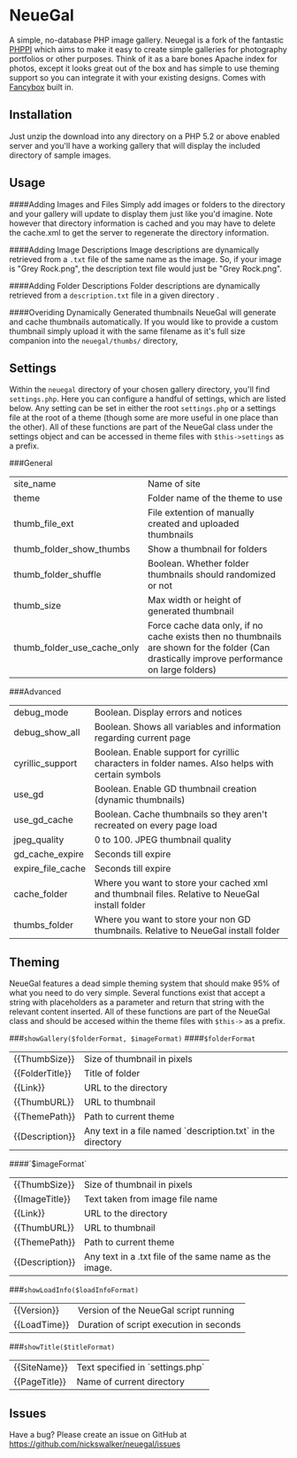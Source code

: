 NeueGal
=======

A simple, no-database PHP image gallery. Neuegal is a fork of the fantastic [PHPPI](http://code.google.com/p/phppi/) 
which aims to make it easy to create simple galleries for photography portfolios or other purposes. Think of it as a 
bare bones Apache index for photos, except it looks great out of the box and has simple to use theming support so you 
can integrate it with your existing designs. Comes with [Fancybox](http://fancyapps.com/fancybox/) built in.


Installation
------

Just unzip the download into any directory on a PHP 5.2 or above enabled server and you'll have a working gallery that will
display the included directory of sample images. 

Usage
------
####Adding Images and Files
Simply add images or folders to the directory and your gallery will update
to display them just like you'd imagine. Note however that directory information is cached and you may have to delete the
cache.xml to get the server to regenerate the directory information.

####Adding Image Descriptions
Image descriptions are dynamically retrieved from a `.txt` file of the same name as the image. So, if your image is
"Grey Rock.png", the description text file would just be "Grey Rock.png".

####Adding Folder Descriptions
Folder descriptions are dynamically retrieved from a `description.txt` file in a given directory .

####Overiding Dynamically Generated thumbnails
NeueGal will generate and cache thumbnails automatically. If you would like to provide a custom thumbnail simply upload it
with the same filename as it's full size companion into the `neuegal/thumbs/` directory,

Settings
------

Within the `neuegal` directory of your chosen gallery directory, you'll find `settings.php`. Here you can configure a handful
of settings, which are listed below. Any setting can be set in either the root `settings.php` or a settings file at the
root of a theme (though some are more useful in one place than the other). All of these functions 
are part of the NeueGal class under the settings object and can be accessed in theme files with 
`$this->settings` as a prefix.

###General
<table>
  <tr>
    <td>site_name</td><td>Name of site</td>
  </tr>
  <tr>
    <td>theme</td><td>Folder name of the theme to use</td>
  </tr>
  <tr>
    <td>thumb_file_ext</td><td>File extention of manually created and uploaded thumbnails</td>
  </tr>
  <tr>
    <td>thumb_folder_show_thumbs</td><td>Show a thumbnail for folders</td>
  </tr>
  <tr>
    <td>thumb_folder_shuffle</td><td>Boolean. Whether folder thumbnails should randomized or not</td>
  </tr>
  <tr>
    <td>thumb_size</td><td>Max width or height of generated thumbnail</td>
  </tr>
  <tr>
    <td>thumb_folder_use_cache_only</td><td>Force cache data only, if no cache exists then no thumbnails are shown for the folder (Can drastically improve performance on large folders)</td>
  </tr>
</table>

###Advanced
<table>
  <tr>
    <td>debug_mode</td><td>Boolean. Display errors and notices</td>
  </tr>
  <tr>
    <td>debug_show_all</td><td>Boolean. Shows all variables and information regarding current page</td>
  </tr>
  <tr>
    <td>cyrillic_support</td><td>Boolean. Enable support for cyrillic characters in folder names. Also helps with certain symbols</td>
  </tr>
  <tr>
    <td>use_gd</td><td>Boolean. Enable GD thumbnail creation (dynamic thumbnails)</td>
  </tr>
  <tr>
    <td>use_gd_cache</td><td>Boolean. Cache thumbnails so they aren't recreated on every page load</td>
  </tr>
  <tr>
    <td>jpeg_quality</td><td>0 to 100. JPEG thumbnail quality</td>
  </tr>
  <tr>
    <td>gd_cache_expire</td><td>Seconds till expire</td>
  </tr>
  <tr>
    <td>expire_file_cache</td><td>Seconds till expire</td>
  </tr>
  <tr>
    <td>cache_folder</td><td>Where you want to store your cached xml and thumbnail files. Relative to NeueGal install folder</td>
  </tr>
  <tr>
    <td>thumbs_folder</td><td>Where you want to store your non GD thumbnails. Relative to NeueGal install folder</td>
  </tr>
</table>

Theming
------

NeueGal features a dead simple theming system that should make 95% of what you need to do very simple. Several functions
exist that accept a string with placeholders as a parameter and return that string with the relevant content inserted.
All of these functions are part of the NeueGal class and should be accesed within the
theme files with `$this->` as a prefix.

###`showGallery($folderFormat, $imageFormat)`
####`$folderFormat`
<table>
  <tr>
    <td>{{ThumbSize}}</td><td>Size of thumbnail in pixels</td>
  </tr>
  <tr>
    <td>{{FolderTitle}}</td><td>Title of folder</td>
  </tr>
  <tr>
    <td>{{Link}}</td><td>URL to the directory</td>
  </tr>
  <tr>
    <td>{{ThumbURL}}</td><td>URL to thumbnail</td>
  </tr>
  <tr>
    <td>{{ThemePath}}</td><td>Path to current theme</td>
  </tr>
  <tr>
    <td>{{Description}}</td><td>Any text in a file named `description.txt` in the directory</td>
  </tr>
</table>
####`$imageFormat`
<table>
  <tr>
    <td>{{ThumbSize}}</td><td>Size of thumbnail in pixels</td>
  </tr>
  <tr>
    <td>{{ImageTitle}}</td><td>Text taken from image file name</td>
  </tr>
  <tr>
    <td>{{Link}}</td><td>URL to the directory</td>
  </tr>
  <tr>
    <td>{{ThumbURL}}</td><td>URL to thumbnail</td>
  </tr>
  <tr>
    <td>{{ThemePath}}</td><td>Path to current theme</td>
  </tr>
  <tr>
    <td>{{Description}}</td><td>Any text in a .txt file of the same name as the image.</td>
  </tr>
</table>

###`showLoadInfo($loadInfoFormat)`
<table>
  <tr>
    <td>{{Version}}</td><td>Version of the NeueGal script running</td>
  </tr>
  <tr>
    <td>{{LoadTime}}</td><td>Duration of script execution in seconds</td>
  </tr>
</table>

###`showTitle($titleFormat)`
<table>
  <tr>
    <td>{{SiteName}}</td><td>Text specified in `settings.php`</td>
  </tr>
  <tr>
    <td>{{PageTitle}}</td><td>Name of current directory</td>
  </tr>
</table>

Issues
------

Have a bug? Please create an issue on GitHub at https://github.com/nickswalker/neuegal/issues
